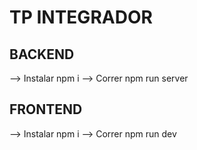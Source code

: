 # TP INTEGRADOR

## BACKEND
--> Instalar
  npm i
--> Correr
  npm run server

## FRONTEND
--> Instalar
  npm i
--> Correr
  npm run dev
  
